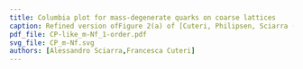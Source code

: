 ```yaml
---
title: Columbia plot for mass-degenerate quarks on coarse lattices
caption: Refined version ofFigure 2(a) of [Cuteri, Philipsen, Sciarra (2017)](https://arxiv.org/pdf/1711.05658.pdf).
pdf_file: CP-like_m-Nf_1-order.pdf
svg_file: CP_m-Nf.svg
authors: [Alessandro Sciarra,Francesca Cuteri]
---
```

